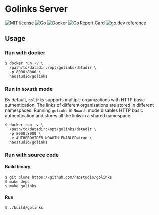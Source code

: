 # Golinks Server

[![MIT license](https://img.shields.io/badge/License-MIT-blue.svg)](https://github.com/haostudio/golinks/blob/master/LICENSE)
![Go](https://github.com/haostudio/golinks/workflows/Go/badge.svg)
![Docker](https://github.com/haostudio/golinks/workflows/Docker/badge.svg)
[![Go Report Card](https://goreportcard.com/badge/github.com/haostudio/golinks)](https://goreportcard.com/report/github.com/haostudio/golinks)
[![go.dev reference](https://img.shields.io/badge/go.dev-reference-007d9c?logo=go&logoColor=white&style=flat-square)](https://pkg.go.dev/github.com/haostudio/golinks)

## Usage

### Run with docker

```
$ docker run -v \
  /path/to/datadir:/opt/golinks/datadir \
  -p 8000:8000 \
  haostudio/golinks
```

### Run in `NoAuth` mode

By default, `golinks` supports multiple organizations with HTTP basic
authentication. The links of different organizations are stored in different
namespaces. Running `golinks` in `NoAuth` mode disables HTTP basic
authentication and stores all the links in a shared namespace.

```
$ docker run -v \
  /path/to/datadir:/opt/golinks/datadir \
  -p 8000:8000 \
  -e AUTHPROVIDER_NOAUTH_ENABLED=true \
  haostudio/golinks
```

### Run with source code

#### Build binary

```
$ git clone https://github.com/haostudio/golinks
$ make deps
$ make golinks
```

#### Run

```
$ ./build/golinks
```
